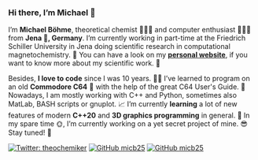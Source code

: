 ### Hi there, I’m Michael 👋

I’m **Michael Böhme**, theoretical chemist 👨🏻‍🔬 and computer enthusiast 👨🏻‍💻 from **Jena 💚, Germany**. I’m currently working in part-time at the Friedrich Schiller University in Jena doing scientific research in computational magnetochemistry. 🧲 You can have a look on my **[personal website](https://www.michael-böhme.de/)**, if you want to know more about my scientific work. 🧪

Besides, **I love to code** since I was 10 years. 👦🏻 I’ve learned to program on an old **Commodore C64** 👾 with the help of the great C64 User's Guide. 📖 Nowadays, I am mostly working with C++ and Python, sometimes also MatLab, BASH scripts or gnuplot. 📈 I’m currently **learning** a lot of new features of modern **C++20** and **3D graphics programming** in general. 🌱 In my spare time 🌞, I’m currently working on a yet secret project of mine. 😎 Stay tuned! 🖖

[![Twitter: theochemiker](https://img.shields.io/twitter/follow/theochemiker?style=social)](https://twitter.com/theochemiker)
[![GitHub micb25](https://img.shields.io/github/followers/micb25?label=follow&style=social)](https://github.com/micb25?tab=followers)
[![GitHub micb25](https://img.shields.io/github/stars/micb25?style=social)](https://github.com/micb25)

<!--
**micb25/micb25** is a ✨ _special_ ✨ repository because its `README.md` (this file) appears on your GitHub profile.

Here are some ideas to get you started:

- 🔭 I’m currently working on ...
- 🌱 I’m currently learning ...
- 👯 I’m looking to collaborate on ...
- 🤔 I’m looking for help with ...
- 💬 Ask me about ...
- 📫 How to reach me: ...
- 😄 Pronouns: ...
- ⚡ Fun fact: ...
-->
